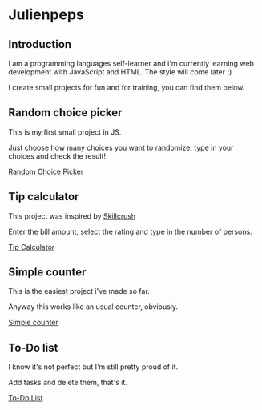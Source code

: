 # Julienpeps

## Introduction

I am a programming languages self-learner and i'm currently learning web development with JavaScript and HTML. The style will come later ;)

I create small projects for fun and for training, you can find them below.

## Random choice picker

This is my first small project in JS.

Just choose how many choices you want to randomize, type in your choices and check the result!

[Random Choice Picker](https://julienpeps.github.io/Random%20Choice%20Picker/index.html)

## Tip calculator

This project was inspired by [Skillcrush](https://skillcrush.com/blog/projects-you-can-do-with-javascript/)

Enter the bill amount, select the rating and type in the number of persons.

[Tip Calculator](https://julienpeps.github.io/Tip%20calculator/index.html)

## Simple counter

This is the easiest project i've made so far.

Anyway this works like an usual counter, obviously.

[Simple counter](https://julienpeps.github.io/Simple%20counter/index.html)

## To-Do list 

I know it's not perfect but I'm still pretty proud of it.

Add tasks and delete them, that's it.

[To-Do List](http://julienpeps.github.io/Todo%20list/index.html)
